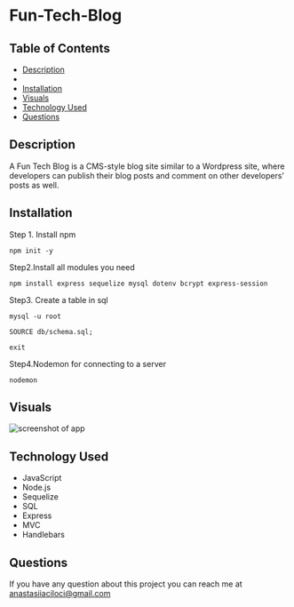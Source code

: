 # Fun-Tech-Blog

## Table of Contents

- [Description](#description)
-
- [Installation](#installation)
- [Visuals](#visuals)
- [Technology Used](#technology-used)
- [Questions](#questions)

## Description

A Fun Tech Blog is a CMS-style blog site similar to a Wordpress site, where developers can publish their blog posts and comment on other developers’ posts as well.

## Installation

Step 1. Install npm

```
npm init -y
```

Step2.Install all modules you need

```
npm install express sequelize mysql dotenv bcrypt express-session
```

Step3. Create a table in sql

```
mysql -u root

SOURCE db/schema.sql;

exit
```

Step4.Nodemon for connecting to a server

```
nodemon

```

## Visuals

![screenshot of app ]()

## Technology Used

- JavaScript
- Node.js
- Sequelize
- SQL
- Express
- MVC
- Handlebars

## Questions

If you have any question about this project you can reach me at anastasiiaciloci@gmail.com

